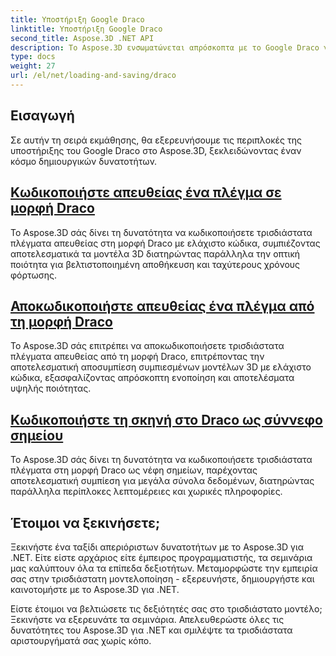 ```yaml
---
title: Υποστήριξη Google Draco
linktitle: Υποστήριξη Google Draco
second_title: Aspose.3D .NET API
description: Το Aspose.3D ενσωματώνεται απρόσκοπτα με το Google Draco για αποτελεσματική συμπίεση και αποσυμπίεση τρισδιάστατων μοντέλων, βελτιστοποίηση των μεγεθών αρχείων και βελτίωση της απόδοσης.
type: docs
weight: 27
url: /el/net/loading-and-saving/draco
---
```

## Εισαγωγή

Σε αυτήν τη σειρά εκμάθησης, θα εξερευνήσουμε τις περιπλοκές της υποστήριξης του Google Draco στο Aspose.3D, ξεκλειδώνοντας έναν κόσμο δημιουργικών δυνατοτήτων.

## [Κωδικοποιήστε απευθείας ένα πλέγμα σε μορφή Draco](encode-mesh)

Το Aspose.3D σάς δίνει τη δυνατότητα να κωδικοποιήσετε τρισδιάστατα πλέγματα απευθείας στη μορφή Draco με ελάχιστο κώδικα, συμπιέζοντας αποτελεσματικά τα μοντέλα 3D διατηρώντας παράλληλα την οπτική ποιότητα για βελτιστοποιημένη αποθήκευση και ταχύτερους χρόνους φόρτωσης.

## [Αποκωδικοποιήστε απευθείας ένα πλέγμα από τη μορφή Draco](decode-mesh)

Το Aspose.3D σάς επιτρέπει να αποκωδικοποιήσετε τρισδιάστατα πλέγματα απευθείας από τη μορφή Draco, επιτρέποντας την αποτελεσματική αποσυμπίεση συμπιεσμένων μοντέλων 3D με ελάχιστο κώδικα, εξασφαλίζοντας απρόσκοπτη ενοποίηση και αποτελέσματα υψηλής ποιότητας.

## [Κωδικοποιήστε τη σκηνή στο Draco ως σύννεφο σημείου](encode-scene-as-point-cloud)

Το Aspose.3D σάς δίνει τη δυνατότητα να κωδικοποιήσετε τρισδιάστατα πλέγματα στη μορφή Draco ως νέφη σημείων, παρέχοντας αποτελεσματική συμπίεση για μεγάλα σύνολα δεδομένων, διατηρώντας παράλληλα περίπλοκες λεπτομέρειες και χωρικές πληροφορίες.


## Έτοιμοι να ξεκινήσετε;

Ξεκινήστε ένα ταξίδι απεριόριστων δυνατοτήτων με το Aspose.3D για .NET. Είτε είστε αρχάριος είτε έμπειρος προγραμματιστής, τα σεμινάρια μας καλύπτουν όλα τα επίπεδα δεξιοτήτων. Μεταμορφώστε την εμπειρία σας στην τρισδιάστατη μοντελοποίηση - εξερευνήστε, δημιουργήστε και καινοτομήστε με το Aspose.3D για .NET.

Είστε έτοιμοι να βελτιώσετε τις δεξιότητές σας στο τρισδιάστατο μοντέλο; Ξεκινήστε να εξερευνάτε τα σεμινάρια. Απελευθερώστε όλες τις δυνατότητες του Aspose.3D για .NET και σμιλέψτε τα τρισδιάστατα αριστουργήματά σας χωρίς κόπο.